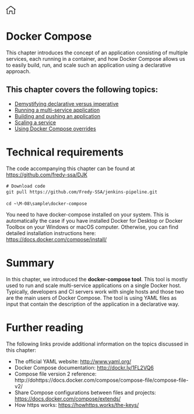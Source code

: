 [![Home](../../img/home.png)](../README.md) 
# **Docker Compose**

This chapter introduces the concept of an application consisting of multiple services, each running in a container, and how Docker Compose allows us to easily build, run, and scale such an application using a declarative approach.

## This chapter covers the following topics:

- [Demystifying declarative versus imperative](demystifying-declarative-versus-imperative.md)
- [Running a multi-service application](running-a-multi-service-application.md)
- [Building and pushing an application](building-and-pushing-an-application.md)
- [Scaling a service](Scaling-a-service.md)
- [Using Docker Compose overrides](Using-Docker-Compose-overrides.md)


# Technical requirements
The code accompanying this chapter can be found at https://github.com/fredy-ssa/DJK
```
# Download code
git pull https://github.com/Fredy-SSA/jenkins-pipeline.git

cd ~\M-08\sample\docker-compose
```

You need to have docker-compose installed on your system. This is automatically the case if you have installed Docker for Desktop or Docker Toolbox on your Windows or macOS computer. Otherwise, you can find detailed installation instructions here: https://docs.docker.com/compose/install/

# Summary
In this chapter, we introduced the **docker-compose tool**. This tool is mostly used to run and scale multi-service applications on a single Docker host. Typically, developers and CI servers work with single hosts and those two are the main users of Docker Compose. The tool is using YAML files as input that contain the description of the application in a declarative way.


# Further reading
The following links provide additional information on the topics discussed in this chapter:

- The official YAML website: http://www.yaml.org/
- Docker Compose documentation: http://dockr.ly/1FL2VQ6
- Compose file version 2 reference: http://dohttps://docs.docker.com/compose/compose-file/compose-file-v2/
- Share Compose configurations between files and projects: https://docs.docker.com/compose/extends/
- How https works:  https://howhttps.works/the-keys/
